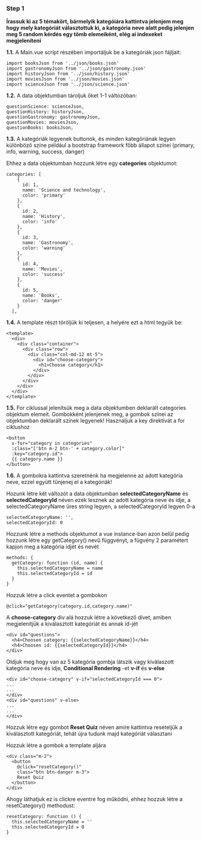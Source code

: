 ### Step 1
<b>Írassuk ki az 5 témakört, bármelyik kategóiára kattintva jelenjem meg hogy mely kategóriát választottuk ki, a kategória neve alatt pedig jelenjen meg 5 random kérdés egy tömb elemeiként, elég ai indexeket megjeleníteni </b>

<b>1.1.</b> A Main.vue script részében importáljuk be a kategóriák json fájljait:

```
import booksJson from '../json/books.json'
import gastronomyJson from '../json/gastronomy.json'
import historyJson from '../json/history.json'
import moviesJson from '../json/movies.json'
import scienceJson from '../json/science.json'
```

<b>1.2.</b> A data objektumban tároljuk őket 1-1 változóban:

```angular2html
questionScience: scienceJson,
questionHistory: historyJson,
questionGastronomy: gastronomyJson,
questionMovies: moviesJson,
questionBooks: booksJson,
```

<b>1.3.</b> A kategóriák legyenek buttonok, és minden kategóriának legyen különböző színe például a bootstrap framework főbb állapot színei (primary, info, warning, success, danger)

Ehhez a data objektumban hozzunk létre egy <b>categories</b> objektumot:

```angular2html
categories: [
    {
      id: 1,
      name: 'Science and technology',
      color: 'primary'
    },
    {
      id: 2,
      name: 'History',
      color: 'info'
    },
    {
      id: 3,
      name: 'Gastronomy',
      color: 'warning'
    },
    {
      id: 4,
      name: 'Movies',
      color: 'success'
    },
    {
      id: 5,
      name: 'Books',
      color: 'danger'
    }
  ],
```

<b>1.4.</b> A template részt töröljük ki teljesen, a helyére ezt a html tegyük be:

```angular2html
<template>
  <div>
    <div class="container">
      <div class="row">
        <div class="col-md-12 mt-5">
          <div id="choose-category">
            <h1>Choose category</h1>
          </div>
        </div>
      </div>
    </div>
  </div>
</template>
```

<b>1.5.</b> For ciklussal jelenítsük meg a data objektumben deklarált categories objektum elemeit. Gombokként jelenjenek meg, a gombok színei az objektumban deklarált színek legyenek! Használjuk a key direktívát a for ciklushoz


```angular2html
<button
  v-for="category in categories"
  :class="['btn m-2 btn-' + category.color]"
  :key="category.id">
  {{ category.name }}
</button>
```

<b>1.6.</b> A gombokra kattintva szeretnénk ha megjelenne az adott kategória neve, ezzel együtt tűnjenej el a kategóriák!

Hozunk létre két változót a data objektumban <b>selectedCategoryName</b> és <b>selectedCategoryId</b> néven ezek lesznek az adott kategória neve és idje, a selectedCategoryName üres string legyen, a selectedCategoryId legyen 0-a

```angular2html
selectedCategoryName: '',
selectedCategoryId: 0
```

Hozzunk létre a methods objektumot a vue instance-ban azon belül pedig hozzunk létre egy getCategory() nevű függvényt, a fügvény 2 paramétert kapjon meg a kategória idjét és nevét

```angular2html
methods: {
  getCategory: function (id, name) {
    this.selectedCategoryName = name
    this.selectedCategoryId = id
  }
}
```  

Hozzuk létre a click eventet a gombokon

```angular2html
@click="getCategory(category.id,category.name)"
```

A <b>choose-category</b> div alá hozzuk létre a következő divet, amiben megjelenítjük a kiválasztott kategóriát és annak id-jét

```angular2html
<div id="questions">
  <h4>Choosen category: {{selectedCategoryName}}</h4>
  <h4>Choosen id: {{selectedCategoryId}}</h4>
</div>
```

Oldjuk meg hogy van az 5 kategória gombja látszik vagy kiválaszott kategória neve és idje, <b>Conditional Rendering</b> -et  <b>v-if</b> és <b>v-else</b> 

```angular2html
<div id="choose-category" v-if="selectedCategoryId === 0">
...
...
</div>
<div id="questions" v-else>
...
...
</div>
```

Hozzuk létre egy gombot <b>Reset Quiz</b> néven amire kattintva reseteljük a kiválasztott kategóriát, tehát újra tudunk majd kategóriát választani

Hozzuk létre a gombok a template aljára

```angular2html
<div class="m-2">
  <button
    @click="resetCategory()"
    class="btn btn-danger m-3">
    Reset Quiz
  </button>
</div>
```

Ahogy láthatjuk ez is clickre eventre fog működni, ehhez hozzuk létre a resetCategory() methodust:

```angular2html
resetCategory: function () {
  this.selectedCategoryName = ''
  this.selectedCategoryId = 0
}
```
